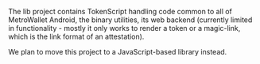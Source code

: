 The lib project contains TokenScript handling code common to all of MetroWallet Android, the binary utilities, its web backend (currently limited in functionality - mostly it only works to render a token or a magic-link, which is the link format of an attestation).


We plan to move this project to a JavaScript-based library instead. 

